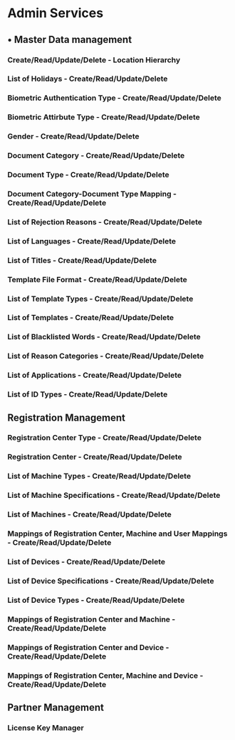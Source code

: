 # Admin Services
## •	Master Data management
### Create/Read/Update/Delete - Location Hierarchy

### List of Holidays - Create/Read/Update/Delete

### Biometric Authentication Type - Create/Read/Update/Delete

### Biometric Attirbute Type - Create/Read/Update/Delete

### Gender - Create/Read/Update/Delete

### Document Category - Create/Read/Update/Delete

### Document Type - Create/Read/Update/Delete

### Document Category-Document Type Mapping - Create/Read/Update/Delete

### List of Rejection Reasons - Create/Read/Update/Delete

### List of Languages - Create/Read/Update/Delete

### List of Titles - Create/Read/Update/Delete

### Template File Format - Create/Read/Update/Delete

### List of Template Types - Create/Read/Update/Delete

### List of Templates - Create/Read/Update/Delete

### List of Blacklisted Words - Create/Read/Update/Delete

### List of Reason Categories - Create/Read/Update/Delete

### List of Applications - Create/Read/Update/Delete

### List of ID Types - Create/Read/Update/Delete

## Registration Management
### Registration Center Type - Create/Read/Update/Delete

### Registration Center - Create/Read/Update/Delete

### List of Machine Types - Create/Read/Update/Delete

### List of Machine Specifications - Create/Read/Update/Delete

### List of Machines - Create/Read/Update/Delete

### Mappings of Registration Center, Machine and User Mappings - Create/Read/Update/Delete

### List of Devices - Create/Read/Update/Delete	

### List of Device Specifications - Create/Read/Update/Delete

### List of Device Types - Create/Read/Update/Delete
### Mappings of Registration Center and Machine - Create/Read/Update/Delete

### Mappings of Registration Center and Device - Create/Read/Update/Delete

### Mappings of Registration Center, Machine and Device - Create/Read/Update/Delete

## Partner Management 
### License Key Manager



